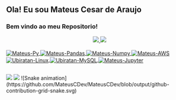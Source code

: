 ## Ola! Eu sou Mateus Cesar de Araujo
### Bem vindo ao meu Repositorio!

<div align="center">
  <a href="https://github.com/MateusCDev"> 
  <img height="160em" src="https://github-readme-stats.vercel.app/api?username=MateusCDev&show_icons=true&theme=radical&include_all_commits=true&count_private=true"/>
  <img height="160em" src="https://github-readme-stats.vercel.app/api/top-langs/?username=MateusCDev&layout=compact&langs_count=7&theme=radical"/>

</div>

<div style="display: inline_block"><br>
  <img align="center" alt="Mateus-Py" height="30" width="40" src="https://cdn.jsdelivr.net/gh/devicons/devicon/icons/python/python-original.svg" />
  <img align="center" alt="Mateus-Pandas" height="30" width="40" src="https://cdn.jsdelivr.net/gh/devicons/devicon/icons/pandas/pandas-original-wordmark.svg" /> 
  <img align="center" alt="Mateus-Numpy" height="30" width="40" src="https://cdn.jsdelivr.net/gh/devicons/devicon/icons/numpy/numpy-original.svg"/>
  <img align="center" alt="Mateus-AWS" height="30" width="40" src="https://cdn.jsdelivr.net/gh/devicons/devicon/icons/amazonwebservices/amazonwebservices-original.svg" />
  <img align="center" alt="Ubiratan-Linux" height="30" width="40" src="https://cdn.jsdelivr.net/gh/devicons/devicon/icons/linux/linux-original.svg" />
  <img align="center" alt="Ubiratan-MySQL" height="30" width="40" src="https://cdn.jsdelivr.net/gh/devicons/devicon/icons/mysql/mysql-original.svg" />
  <img align="center" alt="Mateus-Jupyter" height="30" width="40" src="https://cdn.jsdelivr.net/gh/devicons/devicon/icons/jupyter/jupyter-original-wordmark.svg" />         
</div>

##

<div> 
 <a href = "mailto:mateus.cesararaujo@hotmail.com"><img src=https://img.shields.io/badge/Microsoft_Outlook-0078D4?style=for-the-badge&logo=microsoft-outlook&logoColor=white target="_blank"></a>
  <a href="https://www.linkedin.com/in/mateusca/" target="_blank"><img src="https://img.shields.io/badge/-LinkedIn-%230077B5?style=for-the-badge&logo=linkedin&logoColor=white" target="_blank"></a> 
   ![Snake animation](https://github.com/MateusCDev/MateusCDev/blob/output/github-contribution-grid-snake.svg)
</div>  
 
